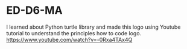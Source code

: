 # ED-D6-MA
I learned about Python turtle library and made this logo using Youtube tutorial to understand the principles how to code logo.
https://www.youtube.com/watch?v=-0Rxa4TAx4Q
